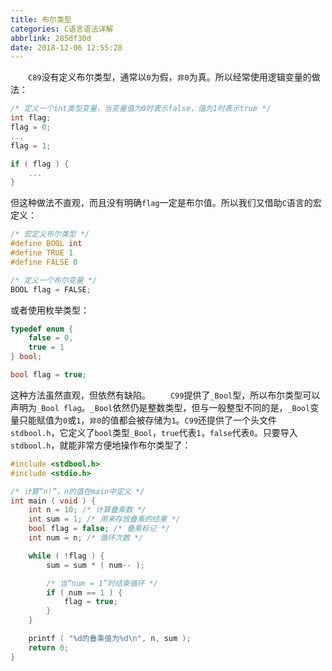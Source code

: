 ```yaml
---
title: 布尔类型
categories: C语言语法详解
abbrlink: 285df30d
date: 2018-12-06 12:55:28
---
```

&emsp;&emsp;`C89`没有定义布尔类型，通常以`0`为假，`非0`为真。所以经常使用逻辑变量的做法：

``` cpp
/* 定义一个int类型变量，当变量值为0时表示false，值为1时表示true */
int flag;
flag = 0;
...
flag = 1;

if ( flag ) {
    ...
}
```

但这种做法不直观，而且没有明确`flag`一定是布尔值。所以我们又借助`C`语言的宏定义：

``` cpp
/* 宏定义布尔类型 */
#define BOOL int
#define TRUE 1
#define FALSE 0

/* 定义一个布尔变量 */
BOOL flag = FALSE;
```

或者使用枚举类型：

``` cpp
typedef enum {
    false = 0,
    true = 1
} bool;

bool flag = true;
```

这种方法虽然直观，但依然有缺陷。
&emsp;&emsp;`C99`提供了`_Bool`型，所以布尔类型可以声明为`_Bool flag`。`_Bool`依然仍是整数类型，但与一般整型不同的是，`_Bool`变量只能赋值为`0`或`1`，`非0`的值都会被存储为`1`。`C99`还提供了一个头文件`stdbool.h`，它定义了`bool`类型`_Bool`，`true`代表`1`，`false`代表`0`。只要导入`stdbool.h`，就能非常方便地操作布尔类型了：

``` cpp
#include <stdbool.h>
#include <stdio.h>

/* 计算“n!”，n的值在main中定义 */
int main ( void ) {
    int n = 10; /* 计算叠乘数 */
    int sum = 1; /* 用来存放叠乘的结果 */
    bool flag = false; /* 叠乘标记 */
    int num = n; /* 循环次数 */

    while ( !flag ) {
        sum = sum * ( num-- );

        /* 当“num = 1”时结束循环 */
        if ( num == 1 ) {
            flag = true;
        }
    }

    printf ( "%d的叠乘值为%d\n", n, sum );
    return 0;
}
```